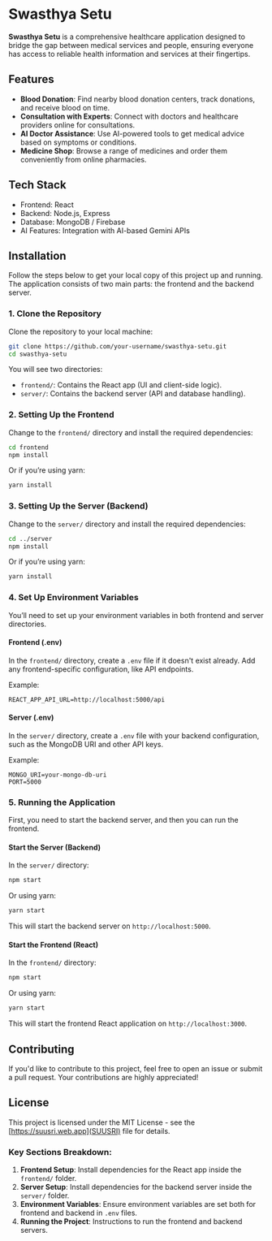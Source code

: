# Swasthya Setu

**Swasthya Setu** is a comprehensive healthcare application designed to bridge the gap between medical services and people, ensuring everyone has access to reliable health information and services at their fingertips.

## Features

- **Blood Donation**: Find nearby blood donation centers, track donations, and receive blood on time.
- **Consultation with Experts**: Connect with doctors and healthcare providers online for consultations.
- **AI Doctor Assistance**: Use AI-powered tools to get medical advice based on symptoms or conditions.
- **Medicine Shop**: Browse a range of medicines and order them conveniently from online pharmacies.

## Tech Stack

- Frontend: React
- Backend: Node.js, Express
- Database: MongoDB / Firebase 
- AI Features: Integration with AI-based Gemini APIs 

## Installation

Follow the steps below to get your local copy of this project up and running. The application consists of two main parts: the frontend and the backend server.

### 1. Clone the Repository

Clone the repository to your local machine:
```bash
git clone https://github.com/your-username/swasthya-setu.git
cd swasthya-setu
```

You will see two directories:
- `frontend/`: Contains the React app (UI and client-side logic).
- `server/`: Contains the backend server (API and database handling).

### 2. Setting Up the Frontend

Change to the `frontend/` directory and install the required dependencies:

```bash
cd frontend
npm install
```

Or if you’re using yarn:

```bash
yarn install
```

### 3. Setting Up the Server (Backend)

Change to the `server/` directory and install the required dependencies:

```bash
cd ../server
npm install
```

Or if you’re using yarn:

```bash
yarn install
```

### 4. Set Up Environment Variables

You’ll need to set up your environment variables in both frontend and server directories.

#### Frontend (.env)

In the `frontend/` directory, create a `.env` file if it doesn't exist already. Add any frontend-specific configuration, like API endpoints.

Example:

```env
REACT_APP_API_URL=http://localhost:5000/api
```

#### Server (.env)

In the `server/` directory, create a `.env` file with your backend configuration, such as the MongoDB URI and other API keys.

Example:

```env
MONGO_URI=your-mongo-db-uri
PORT=5000
```

### 5. Running the Application

First, you need to start the backend server, and then you can run the frontend.

#### Start the Server (Backend)

In the `server/` directory:

```bash
npm start
```

Or using yarn:

```bash
yarn start
```

This will start the backend server on `http://localhost:5000`.

#### Start the Frontend (React)

In the `frontend/` directory:

```bash
npm start
```

Or using yarn:

```bash
yarn start
```

This will start the frontend React application on `http://localhost:3000`.


## Contributing

If you'd like to contribute to this project, feel free to open an issue or submit a pull request. Your contributions are highly appreciated!

## License

This project is licensed under the MIT License - see the [https://suusri.web.app](SUUSRI) file for details.

### Key Sections Breakdown:
1. **Frontend Setup**: Install dependencies for the React app inside the `frontend/` folder.
2. **Server Setup**: Install dependencies for the backend server inside the `server/` folder.
3. **Environment Variables**: Ensure environment variables are set both for frontend and backend in `.env` files.
4. **Running the Project**: Instructions to run the frontend and backend servers.
